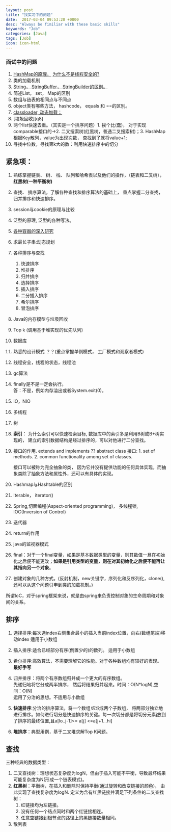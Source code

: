 ```yaml
---
layout: post
title: "找实习中的问题"
date:  2017-03-04 09:53:20 +0800
desc: "Always be fimiliar with these basic skills"
keywords: "Job"
categories: [Java]
tags: [Job]
icon: icon-html
---
```

### 面试中的问题

1. [HashMap的原理，][q1.1] [为什么不是线程安全的?][q1.2]
2. 类的加载机制
3. [String， StringBuffer， StringBuilder的区别。][q3]
4. 简述List， set， Map的区别
5. 数组与链表的相同点与不同点
6. object类有哪些方法， hashcode， equals 和 ==的区别。
7. [classloader, 动态加载；][q7]
8. [垃圾回收][q8]
9. 两个list快速去重。（其实是一个排序问题）1. 挨个比(蠢)， 对于实现comparable接口的->2. 二叉搜索树(红黑树，普通二叉搜索树)；3. HashMap根据Key散列，value为出现次数， 查找到了就将value+1;
10. 寻找中位数，寻找第k大的数：利用快速排序中的切分

## 紧急项：
1. 熟练掌握链表、 树、 栈、 队列和哈希表以及他们的操作，（链表和二叉树），**红黑树(一种平衡树)**
2. 查找、 排序算法，了解各种查找和排序算法的基础上， 重点掌握二分查找， 归并排序和快速排序。


1. session与cookie的原理与比较
2. 泛型的原理, 泛型的各种写法。
3. [各种容器的深入研究][container]
4. 求最长子串:动态规划
5. 各种排序与查找
	1. 快速排序
	2. 堆排序
	3. 归并排序
	4. 选择排序
	5. 插入排序
	6. 二分插入排序
	7. 希尔排序
	8. 冒泡排序
7. Java的内存模型与垃圾回收
8. Top k (调用基于堆实现的优先队列)
9. 数据库
10. 熟悉的设计模式 ？？(重点掌握单例模式， 工厂模式和观察者模式)
11. 线程安全，线程的状态，线程池
12. gc算法
13. finally是不是一定会执行。  
答：不是，例如内存溢出或者System.exit(0)。
14. IO，NIO
15. 多线程
16. 树
17. **索引**： 为什么索引可以快速检索目标, 数据库中的索引多是利用B树或B+树实现的， 建立的索引数据结构是经过排序的，可以对他进行二分查找。
18. 接口的作用. extends and implements ?? abstract class
	接口:	1. set of methods.
		2. common functionality among set of classes. 

	接口可以被称为完全抽象的类， 因为它并没有提供功能的任何具体实现，而抽象类除了抽象方法和属性外，还可以有具体的实现。
19. Hashmap与Hashtable的区别
20. Iterable， iterator()
21. Spring,切面编程(Aspect-oriented programming)， 多线程锁, IOC(Inversion of Control)
22. 迭代器
23. return的作用
24. java的监视器模式
25. final：对于一个final变量，如果是基本数据类型的变量，则其数值一旦在初始化之后便不能更改；**如果是引用类型的变量，则在对其初始化之后便不能再让其指向另一个对象**。
26. 创建对象的几种方式。(反射机制，new关键字，序列化和反序列化，clone(),还可以从这个问题引申到类的加载机制。)


<span id = "21"></span>
所谓IoC，对于spring框架来说，就是由spring来负责控制对象的生命周期和对象间的关系。


## 排序
1. 选择排序:每次选index右侧集合最小的插入当前index位置，向右(数组尾端)移动index    适用于小数组
2. 插入排序:适合已经部分有序(倒置少的)的数列。   适用于小数组
3. 希尔排序:高效算法，不需要理解它的性能。对于各种数组均有较好的表现。 **最好手写**  
   
  
4. 归并排序：将两个有序数组归并成一个更大的有序数组。  
   先递归地将它分成两半排序， 然后将结果归并起来。时间：O(N*logN),空间：O(N)  
   运用了分治的思想。不适用与小数组
5. **快速排序**:分治的排序算法，将一个数组*切分*成两个子数组， 将两部分独立地进行排序。如何进行切分是快速排序的关键。每一次切分都是将切分元素j放到了排序的最终位置,且a[lo..j-1]<= a[j] <=a[j+1...hi]  
6. **堆排序**：典型用例，基于二叉堆求解Top K问题。

## 查找
三种经典的数据类型：
1. 二叉查找树：理想状态复杂度为logN，但由于插入可能不平衡，导致最坏结果可能复杂度为N(形成一个链表模式)。  
2. **红黑树**：平衡树，在插入和删除时保持平衡(通过旋转和改变链接的颜色)， 由此实现了查找复杂度为logN.  定义为含有红黑链接并满足下列条件的二叉查找树：	
	1. 红链接均为左链接。
	2. 没有任何一个结点同时和两个红链接相连。
	3. 任意空链接到根节点的路径上的黑链接数量相同。
3. 散列表  


[q1.1]:http://www.cnblogs.com/ITtangtang/p/3948406.html
[q1.2]:http://blog.csdn.net/mydreamongo/article/details/8960667
[q3]:http://www.cnblogs.com/A_ming/archive/2010/04/13/1711395.html
[q7]:http://blog.csdn.net/xyang81/article/details/7292380
[container]:http://www.cnblogs.com/LipeiNet/p/5888513.html

